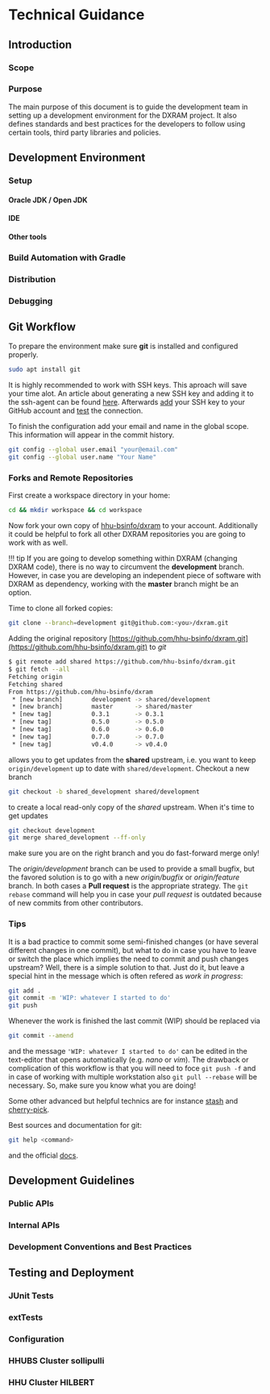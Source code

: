 # Technical Guidance

## Introduction

### Scope

### Purpose

The main purpose of this document is to guide the development team in setting up a development environment for the DXRAM project. 
It also defines standards and best practices for the developers to follow using certain tools, third party libraries and policies.

## Development Environment

### Setup

#### Oracle JDK / Open JDK

#### IDE

#### Other tools

### Build Automation with Gradle

### Distribution

### Debugging

## Git Workflow

To prepare the environment make sure **git** is installed and configured properly.

``` bash
sudo apt install git
```

It is highly recommended to work with SSH keys. This aproach will save your time alot.
An article about generating a new SSH key and adding it to the ssh-agent can be found [here](https://help.github.com/en/articles/generating-a-new-ssh-key-and-adding-it-to-the-ssh-agent).
Afterwards [add](https://help.github.com/en/articles/adding-a-new-ssh-key-to-your-github-account) your SSH key to your GitHub account and [test](https://help.github.com/en/articles/testing-your-ssh-connection) the connection.

To finish the configuration add your email and name in the global scope.
This information will appear in the commit history.

``` bash
git config --global user.email "your@email.com"
git config --global user.name "Your Name"
```

### Forks and Remote Repositories

First create a workspace directory in your home:

``` bash
cd && mkdir workspace && cd workspace
```

Now fork your own copy of [hhu-bsinfo/dxram](https://github.com/hhu-bsinfo/dxram) to your account.
Additionally it could be helpful to fork all other DXRAM repositories you are going to work with as well.

!!! tip
    If you are going to develop something within DXRAM (changing DXRAM code), there is no way to circumvent the **development** branch.
    However, in case you are developing an independent piece of software with DXRAM as dependency, working with the **master** branch might be an option.

Time to clone all forked copies:

``` bash
git clone --branch=development git@github.com:<you>/dxram.git
```

Adding the original repository [https://github.com/hhu-bsinfo/dxram.git](https://github.com/hhu-bsinfo/dxram.git) to *git*

``` bash
$ git remote add shared https://github.com/hhu-bsinfo/dxram.git
$ git fetch --all
Fetching origin
Fetching shared
From https://github.com/hhu-bsinfo/dxram
 * [new branch]        development -> shared/development
 * [new branch]        master      -> shared/master
 * [new tag]           0.3.1       -> 0.3.1
 * [new tag]           0.5.0       -> 0.5.0
 * [new tag]           0.6.0       -> 0.6.0
 * [new tag]           0.7.0       -> 0.7.0
 * [new tag]           v0.4.0      -> v0.4.0
```

allows you to get updates from the **shared** upstream, i.e. you want to keep `origin/development` up to date with `shared/development`.
Checkout a new branch

``` bash
git checkout -b shared_development shared/development
```

to create a local read-only copy of the *shared* upstream.
When it's time to get updates

``` bash
git checkout development
git merge shared_development --ff-only
```

make sure you are on the right branch and you do fast-forward merge only!

The *origin/development* branch can be used to provide a small bugfix, but the favored solution is to go with a new *origin/bugfix* or *origin/feature* branch. In both cases a **Pull request** is the appropriate strategy. The `git rebase` command will help you in case your *pull request* is outdated because of new commits from other contributors.

### Tips

It is a bad practice to commit some semi-finished changes (or have several different changes in one commit), but what to do in case you have to leave or switch the place which implies the need to commit and push changes upstream? Well, there is a simple solution to that. Just do it, but leave a special hint in the message which is often refered as *work in progress*:

``` bash
git add .
git commit -m 'WIP: whatever I started to do'
git push
```

Whenever the work is finished the last commit (WIP) should be replaced via

``` bash
git commit --amend
```

and the message `'WIP: whatever I started to do'` can be edited in the text-editor that opens automatically (e.g. *nano* or *vim*).
The drawback or complication of this workflow is that you will need to foce `git push -f` and in case of working with multiple workstation also `git pull --rebase` will be necessary. So, make sure you know what you are doing!

Some other advanced but helpful technics are for instance [stash](https://git-scm.com/docs/git-stash) and [cherry-pick](https://git-scm.com/docs/git-cherry-pick).

Best sources and documentation for git:

``` bash
git help <command>
```

and the official [docs](https://git-scm.com/doc).

## Development Guidelines

### Public APIs

### Internal APIs

### Development Conventions and Best Practices

## Testing and Deployment

### JUnit Tests

### extTests

### Configuration

### HHUBS Cluster sollipulli

### HHU Cluster HILBERT
